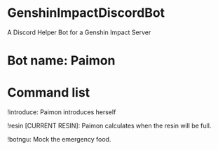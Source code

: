 # GenshinImpactDiscordBot
A Discord Helper Bot for a Genshin Impact Server

# Bot name: Paimon

# Command list
!introduce: Paimon introduces herself

!resin [CURRENT RESIN]: Paimon calculates when the resin will be full.

!botngu: Mock the emergency food.
